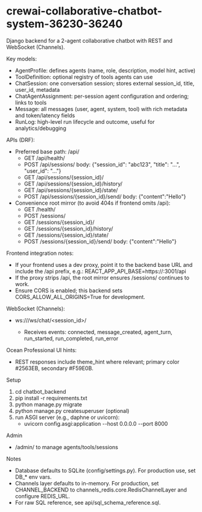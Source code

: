 # crewai-collaborative-chatbot-system-36230-36240

Django backend for a 2-agent collaborative chatbot with REST and WebSocket (Channels).

Key models:
- AgentProfile: defines agents (name, role, description, model hint, active)
- ToolDefinition: optional registry of tools agents can use
- ChatSession: one conversation session; stores external session_id, title, user_id, metadata
- ChatAgentAssignment: per-session agent configuration and ordering; links to tools
- Message: all messages (user, agent, system, tool) with rich metadata and token/latency fields
- RunLog: high-level run lifecycle and outcome, useful for analytics/debugging

APIs (DRF):
- Preferred base path: /api/
  - GET /api/health/
  - POST /api/sessions/  body: {"session_id": "abc123", "title": "...", "user_id": "..."}
  - GET /api/sessions/{session_id}/
  - GET /api/sessions/{session_id}/history/
  - GET /api/sessions/{session_id}/state/
  - POST /api/sessions/{session_id}/send/  body: {"content":"Hello"}
- Convenience root mirror (to avoid 404s if frontend omits /api):
  - GET /health/
  - POST /sessions/
  - GET /sessions/{session_id}/
  - GET /sessions/{session_id}/history/
  - GET /sessions/{session_id}/state/
  - POST /sessions/{session_id}/send/  body: {"content":"Hello"}

Frontend integration notes:
- If your frontend uses a dev proxy, point it to the backend base URL and include the /api prefix, e.g.:
  REACT_APP_API_BASE=https://<backend-host>:3001/api
- If the proxy strips /api, the root mirror ensures /sessions/ continues to work.
- Ensure CORS is enabled; this backend sets CORS_ALLOW_ALL_ORIGINS=True for development.

WebSocket (Channels):
- ws://<host>/ws/chat/<session_id>/
  - Receives events: connected, message_created, agent_turn, run_started, run_completed, run_error

Ocean Professional UI hints:
- REST responses include theme_hint where relevant; primary color #2563EB, secondary #F59E0B.

Setup
1) cd chatbot_backend
2) pip install -r requirements.txt
3) python manage.py migrate
4) python manage.py createsuperuser  (optional)
5) run ASGI server (e.g., daphne or uvicorn):
   - uvicorn config.asgi:application --host 0.0.0.0 --port 8000

Admin
- /admin/ to manage agents/tools/sessions

Notes
- Database defaults to SQLite (config/settings.py). For production use, set DB_* env vars.
- Channels layer defaults to in-memory. For production, set CHANNEL_BACKEND to channels_redis.core.RedisChannelLayer and configure REDIS_URL.
- For raw SQL reference, see api/sql_schema_reference.sql.
